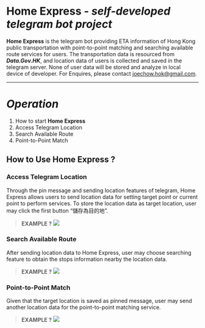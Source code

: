 # **Home Express** *- self-developed telegram bot project*
**Home Express** is the telegram bot providing ETA information of Hong Kong public transportation with point-to-point matching and searching available route services for users. The transportation data is resourced from ***Data.Gov.HK***, and location data of users is collected and saved in the telegram server. None of user data will be stored and analyze in local device of developer. For Enquires, please contact [joechow.hok@gmail.com](joechow.hok@gmail.com).

___
# *Operation*
1. How to start **Home Express**
1. Access Telegram Location
1. Search Available Route
1. Point-to-Point Match

## How to Use **Home Express** ?
### Access Telegram Location

Through the pin message and sending location features of telegram, Home Express allows users to send location data for setting target point or current point to perform services. To store the location data as target location, user may click the first button “儲存為目的地”.
> **EXAMPLE ?**
> <img src="markdown_source/Save_Location.gif"/>

### Search Available Route

After sending location data to Home Express, user may choose searching feature to obtain the stops information nearby the location data.

> **EXAMPLE ?**
> <img src="markdown_source/Search_Stops.gif"/>

### Point-to-Point Match

Given that the target location is saved as pinned message, user may send another location data for the point-to-point matching service.

>   **EXAMPLE ?**
>   <img src="markdown_source/Point-to-Point.gif"/>
